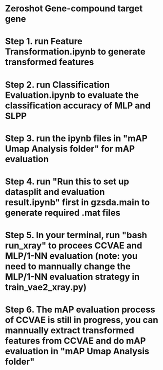 # Zeroshot Gene-compound target gene
# Step 1. run Feature Transformation.ipynb to generate transformed features
# Step 2. run Classification Evaluation.ipynb to evaluate the classification accuracy of MLP and SLPP
# Step 3. run the ipynb files in "mAP Umap Analysis folder" for mAP evaluation
# Step 4. run "Run this to set up datasplit and evaluation result.ipynb" first in gzsda.main to generate required .mat files
# Step 5. In your terminal, run "bash run_xray" to procees CCVAE and MLP/1-NN evaluation (note: you need to mannually change the MLP/1-NN evaluation strategy in train_vae2_xray.py)
# Step 6. The mAP evaluation process of CCVAE is still in progress, you can mannually extract transformed features from CCVAE and do mAP evaluation in "mAP Umap Analysis folder"
